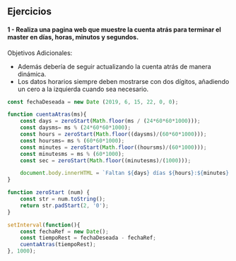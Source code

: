 ## Ejercicios

#### 1 - Realiza una pagina web que muestre la cuenta atrás para terminar el master en días, horas, minutos y segundos. 

Objetivos Adicionales:
- Además debería de seguir actualizando la cuenta atrás de manera dinámica.
- Los datos horarios siempre deben mostrarse con dos dígitos, añadiendo un cero a la izquierda cuando sea necesario.

```js
const fechaDeseada = new Date (2019, 6, 15, 22, 0, 0);

function cuentaAtras(ms){
    const days = zeroStart(Math.floor(ms / (24*60*60*1000)));
    const daysms= ms % (24*60*60*1000);
    const hours = zeroStart(Math.floor((daysms)/(60*60*1000)));
    const hoursms= ms % (60*60*1000);
    const minutes = zeroStart(Math.floor((hoursms)/(60*1000)));
    const minutesms = ms % (60*1000);
    const sec = zeroStart(Math.floor((minutesms)/(1000)));

    document.body.innerHTML = `Faltan ${days} días ${hours}:${minutes}:${sec}`;
}

function zeroStart (num) {
    const str = num.toString();
    return str.padStart(2, '0');
}

setInterval(function(){
    const fechaRef = new Date();
    const tiempoRest = fechaDeseada - fechaRef;
    cuentaAtras(tiempoRest);
}, 1000);

```
